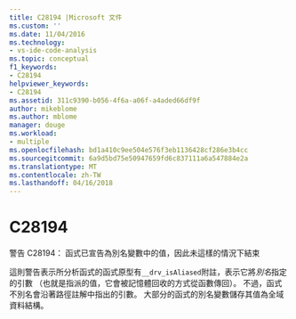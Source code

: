 ```yaml
---
title: C28194 |Microsoft 文件
ms.custom: ''
ms.date: 11/04/2016
ms.technology:
- vs-ide-code-analysis
ms.topic: conceptual
f1_keywords:
- C28194
helpviewer_keywords:
- C28194
ms.assetid: 311c9390-b056-4f6a-a06f-a4aded66df9f
author: mikeblome
ms.author: mblome
manager: douge
ms.workload:
- multiple
ms.openlocfilehash: bd1a410c9ee504e576f3eb1136428cf286e3b4cc
ms.sourcegitcommit: 6a9d5bd75e50947659fd6c837111a6a547884e2a
ms.translationtype: MT
ms.contentlocale: zh-TW
ms.lasthandoff: 04/16/2018
---
```

# <a name="c28194"></a>C28194
警告 C28194： 函式已宣告為別名變數中的值，因此未這樣的情況下結束  
  
 這則警告表示所分析函式的函式原型有`__drv_isAliased`附註，表示它將*別名*指定的引數 （也就是指派的值，它會被記憶體回收的方式從函數傳回）。 不過，函式不別名會沿著路徑註解中指出的引數。 大部分的函式的別名變數儲存其值為全域資料結構。